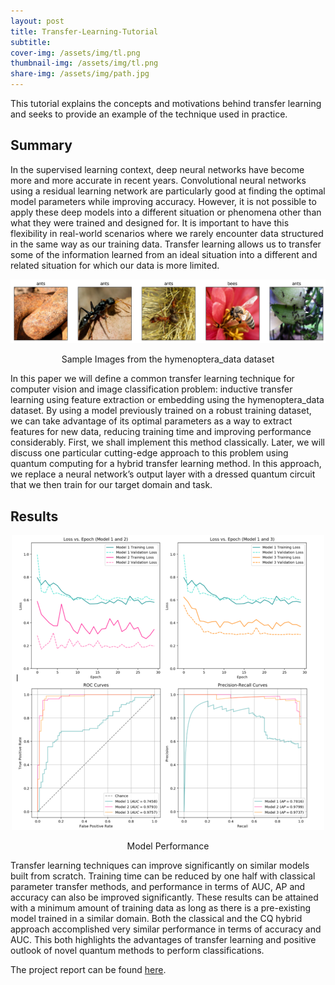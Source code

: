```yaml
---
layout: post
title: Transfer-Learning-Tutorial
subtitle: 
cover-img: /assets/img/tl.png
thumbnail-img: /assets/img/tl.png
share-img: /assets/img/path.jpg
---
```


This tutorial explains the concepts and motivations behind transfer learning and seeks to provide an example of the technique used in practice.

## Summary

In the supervised learning context, deep neural networks have become more and more accurate in recent years. Convolutional neural networks using a residual learning network are particularly good at finding the optimal model parameters while improving accuracy. However, it is not possible to apply these deep models into a different situation or phenomena other than what they were trained and designed for. It is important to have this flexibility in real-world scenarios where we rarely encounter data structured in the same way as our training data. Transfer learning allows us to transfer some of the information learned from an ideal situation into a different and related situation for which our data is more limited.

<div align="center">
<img src="https://raw.githubusercontent.com/yuanfeng2/yuanfeng2.github.io/master/assets/img/ant.png" >
  <p>Sample Images from the hymenoptera_data dataset</p>
</div>


In this paper we will define a common transfer learning technique for computer vision and image classification problem: inductive transfer learning using feature extraction or embedding using the hymenoptera_data dataset. By using a model previously trained on a robust training dataset, we can take advantage of its optimal parameters as a way to extract features for new data, reducing training time and improving performance considerably. First, we shall implement this method classically. Later, we will discuss one particular cutting-edge approach to this problem using quantum computing for a hybrid transfer learning method. In this approach, we replace a neural network’s output layer with a dressed quantum circuit that we then train for our target domain and task.

## Results

<div align="center">
<img src="https://raw.githubusercontent.com/yuanfeng2/yuanfeng2.github.io/master/assets/img/re.png" >
  <p>Model Performance</p>
</div>

Transfer learning techniques can improve significantly on similar models built from scratch. Training time can be reduced by one half with classical parameter transfer methods, and performance in terms of AUC, AP and accuracy can also be improved significantly. These results can be attained with a minimum amount of training data as long as there is a pre-existing model trained in a similar domain. Both the classical and the CQ hybrid approach accomplished very similar performance in terms of accuracy and AUC. This both highlights the advantages of transfer learning and positive outlook of novel quantum methods to perform classifications. 

The project report can be found [here](https://github.com/yuanfeng2/Transfer_Learning_Tutorial).
